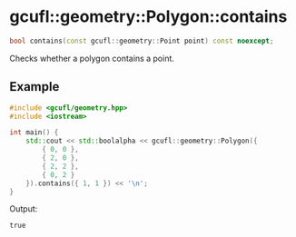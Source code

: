 # gcufl::geometry::Polygon::contains
```cpp
bool contains(const gcufl::geometry::Point point) const noexcept;
```
Checks whether a polygon contains a point.
## Example
```cpp
#include <gcufl/geometry.hpp>
#include <iostream>

int main() {
	std::cout << std::boolalpha << gcufl::geometry::Polygon({
		{ 0, 0 },
		{ 2, 0 },
		{ 2, 2 },
		{ 0, 2 }
	}).contains({ 1, 1 }) << '\n';
}
```
Output:
```
true
```
